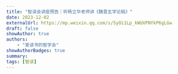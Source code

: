 ```yaml
---
title: "智读会讲座预告｜听杨立华老师讲《魏晋玄学论稿》"
date: 2023-12-02
externalUrl: https://mp.weixin.qq.com/s/5yOi1Lp_kWUXPNYkP6gLGw
draft: false
showAuthor: true
authors:
    - "爱读书的智学会"
showAuthorBadges: true
summary: 
tags: [智读]
---
```

